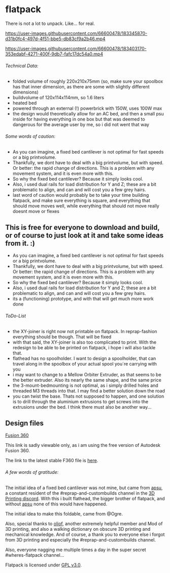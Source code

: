 # flatpack
There is not a lot to unpack. Like... for real.

https://user-images.githubusercontent.com/66600478/183345870-d31b0fc4-497d-4f51-bbe5-db83cf9a2b46.mp4

https://user-images.githubusercontent.com/66600478/183403170-353edabf-4271-400f-9db7-fafc17dc54a0.mp4





###### Technical Data:

- folded volume of roughly 220x210x75mm (so, make sure your spoolbox has that
  inner dimension, as there are some with slightly different dimensions)
- buildvolume of 120x114x114mm, so 1.6 liters
- heated bed
- powered through an external (!) powerbrick with 150W, uses 100W max
- the design would theoretically allow for an AC bed, and then a small psu
  inside for having everything in one box but that was deemed to dangerous for
  the average user by me, so i did not went that way

###### Some words of caution:


- As you can imagine, a fixed bed cantilever is not optimal for fast speeds or
  a big printvolume.
- Thankfully, we dont have to deal with a big printvolume, but with speed. Or
  better: the rapid change of directions. This is a problem with any movement
  system, and it is even more with this.
- So why the fixed bed cantilever? Because it simply looks cool.
- Also, i used dual rails for load distribution for Y and Z; these are a bit
  problematic to align, and can and will cost you a few grey hairs.
- last word of caution would probably be to take your time building flatpack, and make sure everything is square, and everything that should move moves well, while everything that should not move really doesnt move or flexes 


## This is free for everyone to download and build, or of course to just look at it and take some ideas from it. :)


- As you can imagine, a fixed bed cantilever is not optimal for fast speeds or a big printvolume.
- Thankfully, we dont have to deal with a big printvolume, but with speed. Or better: the rapid change of
directions. This is a problem with any movement system, and it is even more with this.
- So why the fixed bed cantilever? Because it simply looks cool.
- Also, i used dual rails for load distribution for Y and Z; these are a bit problematic to align, and
can and will cost you a few grey hairs.
- its a (functioning) prototype, and with that will get much more work done

###### ToDo-List
- the XY-joiner is right now not printable on flatpack. In reprap-fashion everything should be though. That will be fixed
- with that said, the XY-joiner is also too complicated to print. With the redesign to be able to be printed on flatpack, i hope i will also tackle that.
- flathead has no spoolholder. I want to design a spoolholder, that can travel along in the spoolbox of your actual spool you´re carrying with you
- i may want to change to a Mellow Orbiter Extruder, as that seems to be the better extruder. Also its nearly the same shape, and the same price
- the 3-mount-bedmounting is not optimal, as i simply drilled holes and threaded M3 threads into that. I may find a better solution down the road
- you can twist the base. Thats not supposed to happen, and one solution is to drill through the aluminium extrusions to get screws into the extrusions under the bed. I think there must also be another way...


## Design files

[Fusion 360](https://a360.co/3vLUHdm)

This link is sadly viewable only, as i am using the free version of Autodesk
Fusion 360.

The link to the latest stable F360 file is [here](https://drive.google.com/file/d/11LgXLBMvyC8zmfqN7jgGPJatx4k_127C/view).


###### A few words of gratitude:

The initial idea of a fixed bed cantilever was not mine, but came from
[apsu](https://github.com/apsu), a constant resident of the
#reprap-and-custombuilds channel in the [3D Printing
discord](https://discord.gg/pQRvDQHk67).  With this i built flathead, the
bigger brother of flatpack, and without [apsu](https://github.com/apsu/) none
of this would have happened.

The initial idea to make this foldable, came from @Ogre.

Also, special thanks to [oliof](https://github.com/oliof/), another extremely
helpful member and Mod of 3D printing, and also a walking dictionary on obscure
3D printing and mechanical knowledge.  And of course, a thank you to everyone
else i forgot from 3D printing and especially the #reprap-and-custombuilds
channel.

Also, everyone nagging me multiple times a day in the super secret
#wheres-flatpack channel...


Flatpack is licensed under [GPL v3.0](/LICENSE).
